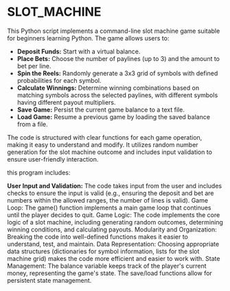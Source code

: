 # SLOT_MACHINE

This Python script implements a command-line slot machine game suitable for beginners learning Python. The game allows users to:

* **Deposit Funds:** Start with a virtual balance.
* **Place Bets:** Choose the number of paylines (up to 3) and the amount to bet per line.
* **Spin the Reels:** Randomly generate a 3x3 grid of symbols with defined probabilities for each symbol.
* **Calculate Winnings:** Determine winning combinations based on matching symbols across the selected paylines, with different symbols having different payout multipliers.
* **Save Game:** Persist the current game balance to a text file.
* **Load Game:** Resume a previous game by loading the saved balance from a file.

The code is structured with clear functions for each game operation, making it easy to understand and modify. It utilizes random number generation for the slot machine outcome and includes input validation to ensure user-friendly interaction.


this program includes:

**User Input and Validation:** The code takes input from the user and includes checks to ensure the input is valid (e.g., ensuring the deposit and bet are numbers within the allowed ranges, the number of lines is valid).
Game Loop: The game() function implements a main game loop that continues until the player decides to quit.
Game Logic: The code implements the core logic of a slot machine, including generating random outcomes, determining winning conditions, and calculating payouts.
Modularity and Organization: Breaking the code into well-defined functions makes it easier to understand, test, and maintain.
Data Representation: Choosing appropriate data structures (dictionaries for symbol information, lists for the slot machine grid) makes the code more efficient and easier to work with.
State Management: The balance variable keeps track of the player's current money, representing the game's state. The save/load functions allow for persistent state management.
